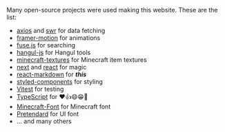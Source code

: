 Many open-source projects were used making this website. These are the list:

- [axios](https://www.npmjs.com/package/axios) and [swr](https://www.npmjs.com/package/swr) for data fetching
- [framer-motion](https://www.npmjs.com/package/framer-motion) for animations
- [fuse.js](https://www.npmjs.com/package/fuse.js) for searching
- [hangul-js](https://www.npmjs.com/package/hangul-js) for Hangul tools
- [minecraft-textures](https://www.npmjs.com/package/minecraft-textures) for Minecraft item textures
- [next](https://www.npmjs.com/package/next) and [react](https://www.npmjs.com/package/react) for magic
- [react-markdown](https://www.npmjs.com/package/react-markdown) for **_this_**
- [styled-components](https://www.npmjs.com/package/styled-components) for styling
- [Vitest](https://www.npmjs.com/package/vitest) for testing
- [TypeScript](https://www.npmjs.com/package/typescript) for ❤️👍😄😁🥲
- [Minecraft-Font](https://github.com/IdreesInc/Minecraft-Font) for Minecraft font
- [Pretendard](https://github.com/orioncactus/pretendard/) for UI font
- ... and many others
